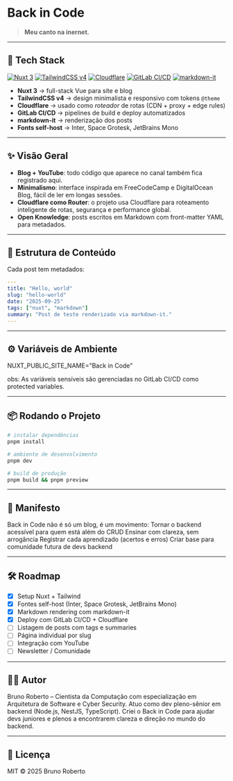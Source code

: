 # Back in Code

> **Meu canto na inernet.**  

---

## 🚀 Tech Stack

[![Nuxt 3](https://img.shields.io/badge/Nuxt-3-00DC82?logo=nuxt.js&logoColor=white)](https://nuxt.com) [![TailwindCSS v4](https://img.shields.io/badge/TailwindCSS-4-38BDF8?logo=tailwindcss&logoColor=white)](https://tailwindcss.com) [![Cloudflare](https://img.shields.io/badge/Cloudflare-Router-F38020?logo=cloudflare&logoColor=white)](https://www.cloudflare.com) [![GitLab CI/CD](https://img.shields.io/badge/GitLab-CI%2FCD-FC6D26?logo=gitlab&logoColor=white)](https://docs.gitlab.com/ee/ci/) [![markdown-it](https://img.shields.io/badge/Markdown--it-Docs-000000?logo=markdown&logoColor=white)](https://github.com/markdown-it/markdown-it)

- **Nuxt 3** → full-stack Vue para site e blog  
- **TailwindCSS v4** → design minimalista e responsivo com tokens `@theme`  
- **Cloudflare** → usado como *roteador* de rotas (CDN + proxy + edge rules)  
- **GitLab CI/CD** → pipelines de build e deploy automatizados  
- **markdown-it** → renderização dos posts  
- **Fonts self-host** → Inter, Space Grotesk, JetBrains Mono  

---

## ✨ Visão Geral

- **Blog + YouTube**: todo código que aparece no canal também fica registrado aqui.  
- **Minimalismo**: interface inspirada em FreeCodeCamp e DigitalOcean Blog, fácil de ler em longas sessões.  
- **Cloudflare como Router**: o projeto usa Cloudflare para roteamento inteligente de rotas, segurança e performance global.  
- **Open Knowledge**: posts escritos em Markdown com front-matter YAML para metadados.

---

## 📝 Estrutura de Conteúdo

Cada post tem metadados:

```yaml
---
title: "Hello, world"
slug: "hello-world"
date: "2025-09-25"
tags: ["nuxt", "markdown"]
summary: "Post de teste renderizado via markdown-it."
---
```

---

## ⚙️ Variáveis de Ambiente
NUXT_PUBLIC_SITE_NAME="Back in Code"

obs: As variáveis sensíveis são gerenciadas no GitLab CI/CD como protected variables.

---

## 📦 Rodando o Projeto
```bash
# instalar dependências
pnpm install

# ambiente de desenvolvimento
pnpm dev

# build de produção
pnpm build && pnpm preview
```
---

## 📖 Manifesto

Back in Code não é só um blog, é um movimento:
Tornar o backend acessível para quem está além do CRUD
Ensinar com clareza, sem arrogância
Registrar cada aprendizado (acertos e erros)
Criar base para comunidade futura de devs backend

---

## 🛠️ Roadmap
 - [x] Setup Nuxt + Tailwind
 - [x] Fontes self-host (Inter, Space Grotesk, JetBrains Mono)
 - [x] Markdown rendering com markdown-it
 - [x] Deploy com GitLab CI/CD + Cloudflare
 - [ ] Listagem de posts com tags e summaries
 - [ ] Página individual por slug
 - [ ] Integração com YouTube
 - [ ] Newsletter / Comunidade

---

## 👨‍💻 Autor
Bruno Roberto – Cientista da Computação com especialização em Arquitetura de Software e Cyber Security.
Atuo como dev pleno-sênior em backend (Node.js, NestJS, TypeScript).
Criei o Back in Code para ajudar devs juniores e plenos a encontrarem clareza e direção no mundo do backend.

---

## 📜 Licença
MIT © 2025 Bruno Roberto